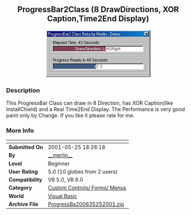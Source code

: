 ﻿<div align="center">

## ProgressBar2Class \(8 DrawDirections, XOR Caption,Time2End Display\)

<img src="PIC20015251245176852.jpg">
</div>

### Description

This ProgressBar Class can draw in 8 Direction, has XOR Caption(like InstallChield) and a Real Time2End Display. The Performance is very good paint only by Change. If you like it please rate for me.
 
### More Info
 


<span>             |<span>
---                |---
**Submitted On**   |2001-05-25 18:26:18
**By**             |[\_\_merlin\_\_](https://github.com/Planet-Source-Code/PSCIndex/blob/master/ByAuthor/merlin.md)
**Level**          |Beginner
**User Rating**    |5.0 (10 globes from 2 users)
**Compatibility**  |VB 5\.0, VB 6\.0
**Category**       |[Custom Controls/ Forms/  Menus](https://github.com/Planet-Source-Code/PSCIndex/blob/master/ByCategory/custom-controls-forms-menus__1-4.md)
**World**          |[Visual Basic](https://github.com/Planet-Source-Code/PSCIndex/blob/master/ByWorld/visual-basic.md)
**Archive File**   |[ProgressBa200635252001\.zip](https://github.com/Planet-Source-Code/merlin-progressbar2class-8-drawdirections-xor-caption-time2end-display__1-23431/archive/master.zip)








